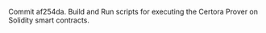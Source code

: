 Commit af254da.                    Build and Run scripts for executing the Certora Prover on Solidity smart contracts.
